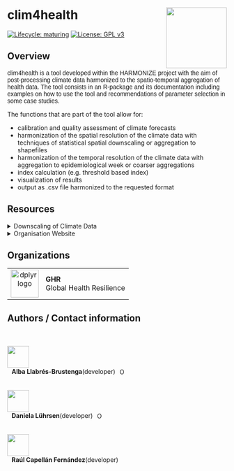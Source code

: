 # clim4health <a href='https://www.harmonize-tools.org/'><img src='https://harmonize-tools.github.io/harmonize-logo.png' align="right" height="139" /></a>

<!-- badges: start -->
[![Lifecycle:
maturing](https://img.shields.io/badge/lifecycle-experimental-orange.svg)](https://lifecycle.r-lib.org/articles/stages.html#experimental)
[![License: GPL v3](https://img.shields.io/badge/License-GPLv3-blue.svg)](https://www.gnu.org/licenses/gpl-3.0)
<!-- badges: end -->

## Overview
<p style="font-family: Arial, sans-serif; font-size: 14px;">
clim4health is a tool developed within the HARMONIZE project with the aim of post-processing climate data harmonized to the spatio-temporal aggregation of health data. The tool consists in an R-package and its documentation including examples on how to use the tool and recommendations of parameter selection in some case studies. 

The functions that are part of the tool allow for:
- calibration and quality assessment of climate forecasts
- harmonization of the spatial resolution of the climate data with techniques of statistical spatial downscaling or aggregation to shapefiles
- harmonization of the temporal resolution of the climate data with aggregation to epidemiological week or coarser aggregations
- index calculation (e.g. threshold based index)
- visualization of results
- output as .csv file harmonized to the requested format
</p>

## Resources

<details>
<summary>
Downscaling of Climate Data
</summary>

The [downscaling tutorial](https://github.com/harmonize-tools/climate-downscaling) deepens into how to spatially downscale climate data using underlying tools in the clim4health package, using sample data and examples of the HARMONIZE project hotspots.

</details>
<details>
<summary>
Organisation Website
</summary>

[Harmonize](https://www.harmonize-tools.org/) is an international develop cost-effective and reproducible digital tools for stakeholders in hotspots affected by a changing climate in Latin America & the Caribbean (LAC), including cities, small islands, highlands, and the Amazon rainforest.

The project consists of resources and [tools](https://harmonize-tools.github.io/) developed in conjunction with different teams from Brazil, Colombia, Dominican Republic, Peru and Spain.

</details>

## Organizations

<table>
  <tr>
    <td align="center">
      <a href="https://www.bsc.es/" target="_blank">
        <img src="https://imgs.search.brave.com/t_FUOTCQZmDh3ddbVSX1LgHYq4mzCxvVA8U_YHywMTc/rs:fit:500:0:0/g:ce/aHR0cHM6Ly9zb21t/YS5lcy93cC1jb250/ZW50L3VwbG9hZHMv/MjAyMi8wNC9CU0Mt/Ymx1ZS1zbWFsbC5q/cGc" height="64" alt="dplyr logo">
      </a>
    </td>
    <td align="left">
      <strong>GHR</strong><br>
      Global Health Resilience
    </td>
  </tr>
</table>


## Authors / Contact information

</br>
</br>
<a href="https://github.com/Alba-LB">
  <img src="https://avatars.githubusercontent.com/u/129278822?v=4" style="width: 50px; height: auto;" />
</a>
<span style="display: flex; align-items: center; margin-left: 10px;">
  <strong>Alba Llabrés-Brustenga</strong> (developer)
  <a href="https://orcid.org/0000-0003-2144-675X" style="margin-left: 10px;">
    <img src="https://orcid.org/sites/default/files/images/orcid_16x16.png" alt="ORCID" style="width: 16px; height: 16px;" />
  </a>
</span>

</br>
</br>
<a href="https://github.com/Daniela-L">
  <img src="https://avatars.githubusercontent.com/u/76750744?v=4" style="width: 50px; height: auto;" />
</a>
<span style="display: flex; align-items: center; margin-left: 10px;">
  <strong>Daniela Lührsen</strong> (developer)
  <a href="https://orcid.org/0009-0002-6340-5964" style="margin-left: 10px;">
    <img src="https://orcid.org/sites/default/files/images/orcid_16x16.png" alt="ORCID" style="width: 16px; height: 16px;" />
  </a>
</span>

</br>
</br>
<a href="https://github.com/RaulCapellanFernandez">
  <img src="https://avatars.githubusercontent.com/u/22483508?v=4" style="width: 50px; height: auto;" />
</a>
<span style="display: flex; align-items: center; margin-left: 10px;">
  <strong>Raúl Capellán Fernández</strong> (developer)
</span>
